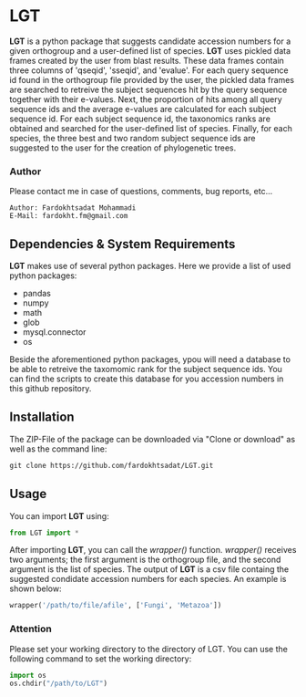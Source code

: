 # LGT
**LGT** is a python package that suggests candidate accession numbers for a given orthogroup and a user-defined list of species. **LGT** uses pickled data 
frames created by the user from blast results. These data frames contain three columns of 'qseqid', 'sseqid', and 'evalue'. For each query sequence id found in the orthogroup file provided by the user, the pickled data frames are searched to retreive the subject sequences hit by the query sequence together with their e-values.
Next, the proportion of hits among all query sequence ids and the average e-values are calculated for each subject sequence id. For each subject sequence id, the taxonomics ranks are obtained and searched for the user-defined list of species. Finally, for each species, the three best and two random subject sequence ids are suggested to the user for the creation of phylogenetic trees.

### Author
Please contact me in case of questions, comments, bug reports, etc...

    Author: Fardokhtsadat Mohammadi
    E-Mail: fardokht.fm@gmail.com
    
## Dependencies & System Requirements
**LGT** makes use of several python packages. Here we provide a list of used python packages:
* pandas
* numpy 
* math 
* glob
* mysql.connector
* os

Beside the aforementioned python packages, ypou will need a database to be able to retreive the taxomomic rank for the subject sequence ids. You can find the scripts to create this database for you accession numbers in this github repository.

## Installation
The ZIP-File of the package can be downloaded via "Clone or download" as well as the command line:
```markdown
git clone https://github.com/fardokhtsadat/LGT.git
```

## Usage
You can import **LGT** using:
```python
from LGT import *
```
After importing **LGT**, you can call the *wrapper()* function. *wrapper()* receives two arguments; the first argument is the orthogroup file, and the second argument is the list of species. The output of **LGT** is a csv file containg the suggested condidate accession numbers for each species. An example is shown below:
```python
wrapper('/path/to/file/afile', ['Fungi', 'Metazoa'])
```
### Attention
Please set your working directory to the directory of LGT. You can use the following command to set the working directory:
```python
import os
os.chdir("/path/to/LGT")
```

